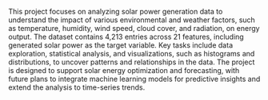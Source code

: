 This project focuses on analyzing solar power generation data to understand the impact of various environmental and weather factors, such as temperature, humidity, wind speed, cloud cover, and radiation, on energy output. The dataset contains 4,213 entries across 21 features, including generated solar power as the target variable. Key tasks include data exploration, statistical analysis, and visualizations, such as histograms and distributions, to uncover patterns and relationships in the data. The project is designed to support solar energy optimization and forecasting, with future plans to integrate machine learning models for predictive insights and extend the analysis to time-series trends.
